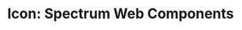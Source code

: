 ---
layout: examples.njk
title: 'Icon: Spectrum Web Components'
displayName: Icon
componentName: icon
tags:
  - component-examples
---